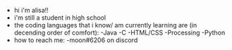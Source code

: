 - hi i'm alisa!!
- i'm still a student in high school
- the coding languages that i know/ am currently learning are (in decending order of comfort):
  -Java
  -C
  -HTML/CSS
  -Processing
  -Python
- how to reach me:
  -moon#6206 on discord
